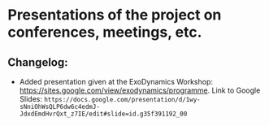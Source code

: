# Presentations of the project on conferences, meetings, etc.

## Changelog:
- Added presentation given at the ExoDynamics Workshop: https://sites.google.com/view/exodynamics/programme. Link to Google Slides: `https://docs.google.com/presentation/d/1wy-sNniOhWsQLP6dw6c4edmJ-JdxdEmdHvrQxt_z7IE/edit#slide=id.g35f391192_00`

